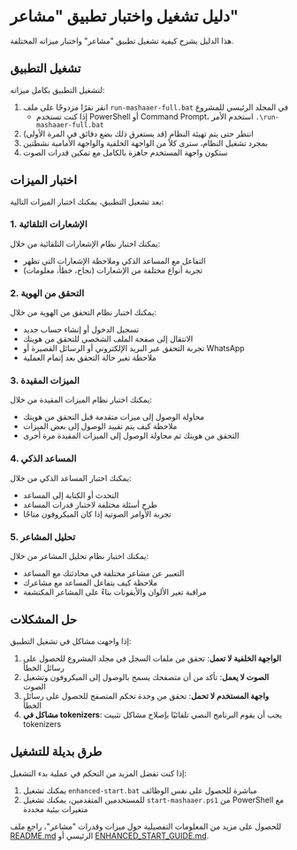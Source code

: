 # دليل تشغيل واختبار تطبيق "مشاعر"

هذا الدليل يشرح كيفية تشغيل تطبيق "مشاعر" واختبار ميزاته المختلفة.

## تشغيل التطبيق

لتشغيل التطبيق بكامل ميزاته:

1. انقر نقرًا مزدوجًا على ملف `run-mashaaer-full.bat` في المجلد الرئيسي للمشروع
   - إذا كنت تستخدم PowerShell أو Command Prompt، استخدم الأمر `.\run-mashaaer-full.bat`
2. انتظر حتى يتم تهيئة النظام (قد يستغرق ذلك بضع دقائق في المرة الأولى)
3. بمجرد تشغيل النظام، سترى كلاً من الواجهة الخلفية والواجهة الأمامية نشطتين
4. ستكون واجهة المستخدم جاهزة بالكامل مع تمكين قدرات الصوت

## اختبار الميزات

بعد تشغيل التطبيق، يمكنك اختبار الميزات التالية:

### 1. الإشعارات التلقائية

يمكنك اختبار نظام الإشعارات التلقائية من خلال:
- التفاعل مع المساعد الذكي وملاحظة الإشعارات التي تظهر
- تجربة أنواع مختلفة من الإشعارات (نجاح، خطأ، معلومات)

### 2. التحقق من الهوية

يمكنك اختبار نظام التحقق من الهوية من خلال:
- تسجيل الدخول أو إنشاء حساب جديد
- الانتقال إلى صفحة الملف الشخصي للتحقق من هويتك
- تجربة التحقق عبر البريد الإلكتروني أو الرسائل القصيرة أو WhatsApp
- ملاحظة تغير حالة التحقق بعد إتمام العملية

### 3. الميزات المقيدة

يمكنك اختبار نظام الميزات المقيدة من خلال:
- محاولة الوصول إلى ميزات متقدمة قبل التحقق من هويتك
- ملاحظة كيف يتم تقييد الوصول إلى بعض الميزات
- التحقق من هويتك ثم محاولة الوصول إلى الميزات المقيدة مرة أخرى

### 4. المساعد الذكي

يمكنك اختبار المساعد الذكي من خلال:
- التحدث أو الكتابة إلى المساعد
- طرح أسئلة مختلفة لاختبار قدرات المساعد
- تجربة الأوامر الصوتية إذا كان الميكروفون متاحًا

### 5. تحليل المشاعر

يمكنك اختبار نظام تحليل المشاعر من خلال:
- التعبير عن مشاعر مختلفة في محادثتك مع المساعد
- ملاحظة كيف يتفاعل المساعد مع مشاعرك
- مراقبة تغير الألوان والأيقونات بناءً على المشاعر المكتشفة

## حل المشكلات

إذا واجهت مشاكل في تشغيل التطبيق:

1. **الواجهة الخلفية لا تعمل**: تحقق من ملفات السجل في مجلد المشروع للحصول على رسائل الخطأ
2. **الصوت لا يعمل**: تأكد من أن متصفحك يسمح بالوصول إلى الميكروفون وتشغيل الصوت
3. **واجهة المستخدم لا تحمل**: تحقق من وحدة تحكم المتصفح للحصول على رسائل الخطأ
4. **مشاكل في tokenizers**: يجب أن يقوم البرنامج النصي تلقائيًا بإصلاح مشاكل تثبيت tokenizers

## طرق بديلة للتشغيل

إذا كنت تفضل المزيد من التحكم في عملية بدء التشغيل:

1. يمكنك تشغيل `enhanced-start.bat` مباشرة للحصول على نفس الوظائف
2. للمستخدمين المتقدمين، يمكنك تشغيل `start-mashaaer.ps1` من PowerShell مع متغيرات بيئية محددة

للحصول على مزيد من المعلومات التفصيلية حول ميزات وقدرات "مشاعر"، راجع ملف [README.md](README.md) الرئيسي أو [ENHANCED_START_GUIDE.md](ENHANCED_START_GUIDE.md).